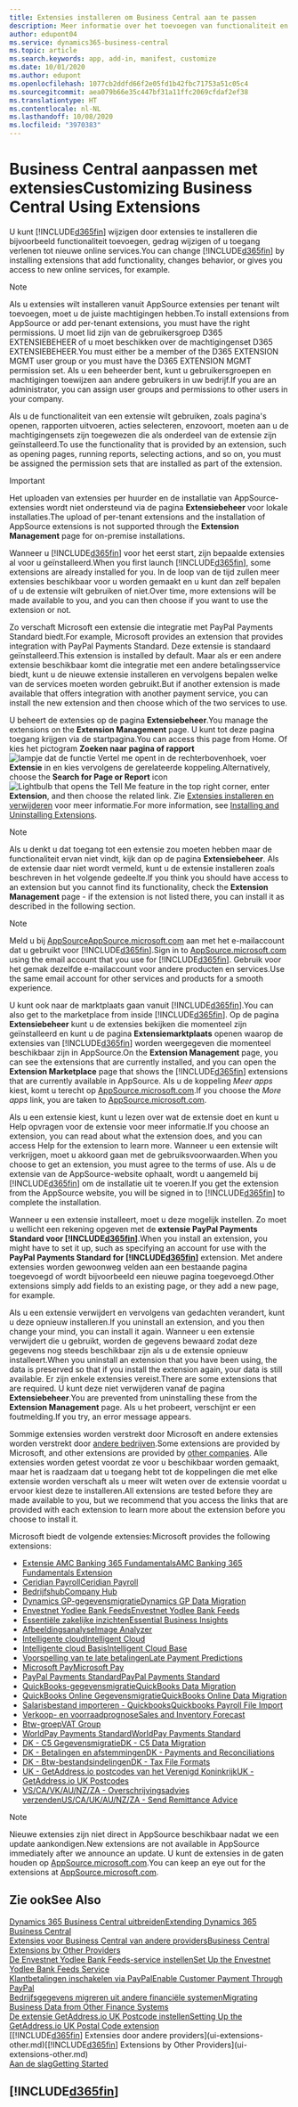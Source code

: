 ```yaml
---
title: Extensies installeren om Business Central aan te passen
description: Meer informatie over het toevoegen van functionaliteit en het aanpassen van Business Central door extensies te installeren.
author: edupont04
ms.service: dynamics365-business-central
ms.topic: article
ms.search.keywords: app, add-in, manifest, customize
ms.date: 10/01/2020
ms.author: edupont
ms.openlocfilehash: 1077cb2ddfd66f2e05fd1b42fbc71753a51c05c4
ms.sourcegitcommit: aea079b66e35c447bf31a11ffc2069cfdaf2ef38
ms.translationtype: HT
ms.contentlocale: nl-NL
ms.lasthandoff: 10/08/2020
ms.locfileid: "3970383"
---
```

# <a name="customizing-business-central-using-extensions"></a><span data-ttu-id="3da77-103">Business Central aanpassen met extensies</span><span class="sxs-lookup"><span data-stu-id="3da77-103">Customizing Business Central Using Extensions</span></span>

<span data-ttu-id="3da77-104">U kunt [!INCLUDE[d365fin](includes/d365fin_md.md)] wijzigen door extensies te installeren die bijvoorbeeld functionaliteit toevoegen, gedrag wijzigen of u toegang verlenen tot nieuwe online services.</span><span class="sxs-lookup"><span data-stu-id="3da77-104">You can change [!INCLUDE[d365fin](includes/d365fin_md.md)] by installing extensions that add functionality, changes behavior, or gives you access to new online services, for example.</span></span>

> [!NOTE]
> <span data-ttu-id="3da77-105">Als u extensies wilt installeren vanuit AppSource extensies per tenant wilt toevoegen, moet u de juiste machtigingen hebben.</span><span class="sxs-lookup"><span data-stu-id="3da77-105">To install extensions from AppSource or add per-tenant extensions, you must have the right permissions.</span></span> <span data-ttu-id="3da77-106">U moet lid zijn van de gebruikersgroep D365 EXTENSIEBEHEER of u moet beschikken over de machtigingenset D365 EXTENSIEBEHEER.</span><span class="sxs-lookup"><span data-stu-id="3da77-106">You must either be a member of the D365 EXTENSION MGMT user group or you must have the D365 EXTENSION MGMT permission set.</span></span> <span data-ttu-id="3da77-107">Als u een beheerder bent, kunt u gebruikersgroepen en machtigingen toewijzen aan andere gebruikers in uw bedrijf.</span><span class="sxs-lookup"><span data-stu-id="3da77-107">If you are an administrator, you can assign user groups and permissions to other users in your company.</span></span>

<span data-ttu-id="3da77-108">Als u de functionaliteit van een extensie wilt gebruiken, zoals pagina's openen, rapporten uitvoeren, acties selecteren, enzovoort, moeten aan u de machtigingensets zijn toegewezen die als onderdeel van de extensie zijn geïnstalleerd.</span><span class="sxs-lookup"><span data-stu-id="3da77-108">To use the functionality that is provided by an extension, such as opening pages, running reports, selecting actions, and so on, you must be assigned the permission sets that are installed as part of the extension.</span></span>

> [!IMPORTANT]  
> <span data-ttu-id="3da77-109">Het uploaden van extensies per huurder en de installatie van AppSource-extensies wordt niet ondersteund via de pagina **Extensiebeheer** voor lokale installaties.</span><span class="sxs-lookup"><span data-stu-id="3da77-109">The upload of per-tenant extensions and the installation of AppSource extensions is not supported through the **Extension Management** page for on-premise installations.</span></span>

<span data-ttu-id="3da77-110">Wanneer u [!INCLUDE[d365fin](includes/d365fin_md.md)] voor het eerst start, zijn bepaalde extensies al voor u geïnstalleerd.</span><span class="sxs-lookup"><span data-stu-id="3da77-110">When you first launch [!INCLUDE[d365fin](includes/d365fin_md.md)], some extensions are already installed for you.</span></span> <span data-ttu-id="3da77-111">In de loop van de tijd zullen meer extensies beschikbaar voor u worden gemaakt en u kunt dan zelf bepalen of u de extensie wilt gebruiken of niet.</span><span class="sxs-lookup"><span data-stu-id="3da77-111">Over time, more extensions will be made available to you, and you can then choose if you want to use the extension or not.</span></span>

<span data-ttu-id="3da77-112">Zo verschaft Microsoft een extensie die integratie met PayPal Payments Standard biedt.</span><span class="sxs-lookup"><span data-stu-id="3da77-112">For example, Microsoft provides an extension that provides integration with PayPal Payments Standard.</span></span> <span data-ttu-id="3da77-113">Deze extensie is standaard geïnstalleerd.</span><span class="sxs-lookup"><span data-stu-id="3da77-113">This extension is installed by default.</span></span>
<span data-ttu-id="3da77-114">Maar als er een andere extensie beschikbaar komt die integratie met een andere betalingsservice biedt, kunt u de nieuwe extensie installeren en vervolgens bepalen welke van de services moeten worden gebruikt.</span><span class="sxs-lookup"><span data-stu-id="3da77-114">But if another extension is made available that offers integration with another payment service, you can install the new extension and then choose which of the two services to use.</span></span>  

<span data-ttu-id="3da77-115">U beheert de extensies op de pagina **Extensiebeheer**.</span><span class="sxs-lookup"><span data-stu-id="3da77-115">You manage the extensions on the **Extension Management** page.</span></span> <span data-ttu-id="3da77-116">U kunt tot deze pagina toegang krijgen via de startpagina.</span><span class="sxs-lookup"><span data-stu-id="3da77-116">You can access this page from Home.</span></span> <span data-ttu-id="3da77-117">Of kies het pictogram **Zoeken naar pagina of rapport** ![lampje dat de functie Vertel me opent](media/ui-search/search_small.png "Vertel me wat u wilt doen") in de rechterbovenhoek, voer **Extensie** in en kies vervolgens de gerelateerde koppeling.</span><span class="sxs-lookup"><span data-stu-id="3da77-117">Alternatively, choose the **Search for Page or Report** icon ![Lightbulb that opens the Tell Me feature](media/ui-search/search_small.png "Tell me what you want to do") in the top right corner, enter **Extension**, and then choose the related link.</span></span> <span data-ttu-id="3da77-118">Zie [Extensies installeren en verwijderen](ui-extensions-install-uninstall.md) voor meer informatie.</span><span class="sxs-lookup"><span data-stu-id="3da77-118">For more information, see [Installing and Uninstalling Extensions](ui-extensions-install-uninstall.md).</span></span>

> [!NOTE]  
> <span data-ttu-id="3da77-119">Als u denkt u dat toegang tot een extensie zou moeten hebben maar de functionaliteit ervan niet vindt, kijk dan op de pagina **Extensiebeheer**. Als de extensie daar niet wordt vermeld, kunt u de extensie installeren zoals beschreven in het volgende gedeelte.</span><span class="sxs-lookup"><span data-stu-id="3da77-119">If you think you should have access to an extension but you cannot find its functionality, check the **Extension Management** page - if the extension is not listed there, you can install it as described in the following section.</span></span>  

> [!NOTE]  
> <span data-ttu-id="3da77-120">Meld u bij [AppSourceAppSource.microsoft.com](https://appsource.microsoft.com/) aan met het e-mailaccount dat u gebruikt voor [!INCLUDE[d365fin](includes/d365fin_md.md)].</span><span class="sxs-lookup"><span data-stu-id="3da77-120">Sign in to [AppSource.microsoft.com](https://appsource.microsoft.com/) using the email account that you use for [!INCLUDE[d365fin](includes/d365fin_md.md)].</span></span> <span data-ttu-id="3da77-121">Gebruik voor het gemak dezelfde e-mailaccount voor andere producten en services.</span><span class="sxs-lookup"><span data-stu-id="3da77-121">Use the same email account for other services and products for a smooth experience.</span></span>  

<span data-ttu-id="3da77-122">U kunt ook naar de marktplaats gaan vanuit [!INCLUDE[d365fin](includes/d365fin_md.md)].</span><span class="sxs-lookup"><span data-stu-id="3da77-122">You can also get to the marketplace from inside [!INCLUDE[d365fin](includes/d365fin_md.md)].</span></span> <span data-ttu-id="3da77-123">Op de pagina **Extensiebeheer** kunt u de extensies bekijken die momenteel zijn geïnstalleerd en kunt u de pagina **Extensiemarktplaats** openen waarop de extensies van [!INCLUDE[d365fin](includes/d365fin_md.md)] worden weergegeven die momenteel beschikbaar zijn in AppSource.</span><span class="sxs-lookup"><span data-stu-id="3da77-123">On the **Extension Management** page, you can see the extensions that are currently installed, and you can open the **Extension Marketplace** page that shows the [!INCLUDE[d365fin](includes/d365fin_md.md)] extensions that are currently available in AppSource.</span></span> <span data-ttu-id="3da77-124">Als u de koppeling *Meer apps* kiest, komt u terecht op [AppSource.microsoft.com](https://appsource.microsoft.com/marketplace/apps?product=dynamics-365%3Bdynamics-365-business-central&page=1).</span><span class="sxs-lookup"><span data-stu-id="3da77-124">If you choose the *More apps* link, you are taken to [AppSource.microsoft.com](https://appsource.microsoft.com/marketplace/apps?product=dynamics-365%3Bdynamics-365-business-central&page=1).</span></span>  

<span data-ttu-id="3da77-125">Als u een extensie kiest, kunt u lezen over wat de extensie doet en kunt u Help opvragen voor de extensie voor meer informatie.</span><span class="sxs-lookup"><span data-stu-id="3da77-125">If you choose an extension, you can read about what the extension does, and you can access Help for the extension to learn more.</span></span> <span data-ttu-id="3da77-126">Wanneer u een extensie wilt verkrijgen, moet u akkoord gaan met de gebruiksvoorwaarden.</span><span class="sxs-lookup"><span data-stu-id="3da77-126">When you choose to get an extension, you must agree to the terms of use.</span></span> <span data-ttu-id="3da77-127">Als u de extensie van de AppSource-website ophaalt, wordt u aangemeld bij [!INCLUDE[d365fin](includes/d365fin_md.md)] om de installatie uit te voeren.</span><span class="sxs-lookup"><span data-stu-id="3da77-127">If you get the extension from the AppSource website, you will be signed in to [!INCLUDE[d365fin](includes/d365fin_md.md)] to complete the installation.</span></span>  

<span data-ttu-id="3da77-128">Wanneer u een extensie installeert, moet u deze mogelijk instellen. Zo moet u wellicht een rekening opgeven met de **extensie PayPal Payments Standard voor [!INCLUDE[d365fin](includes/d365fin_md.md)]**.</span><span class="sxs-lookup"><span data-stu-id="3da77-128">When you install an extension, you might have to set it up, such as specifying an account for use with the **PayPal Payments Standard for [!INCLUDE[d365fin](includes/d365fin_md.md)]** extension.</span></span>
<span data-ttu-id="3da77-129">Met andere extensies worden gewoonweg velden aan een bestaande pagina toegevoegd of wordt bijvoorbeeld een nieuwe pagina toegevoegd.</span><span class="sxs-lookup"><span data-stu-id="3da77-129">Other extensions simply add fields to an existing page, or they add a new page, for example.</span></span>   

<span data-ttu-id="3da77-130">Als u een extensie verwijdert en vervolgens van gedachten verandert, kunt u deze opnieuw installeren.</span><span class="sxs-lookup"><span data-stu-id="3da77-130">If you uninstall an extension, and you then change your mind, you can install it again.</span></span> <span data-ttu-id="3da77-131">Wanneer u een extensie verwijdert die u gebruikt, worden de gegevens bewaard zodat deze gegevens nog steeds beschikbaar zijn als u de extensie opnieuw installeert.</span><span class="sxs-lookup"><span data-stu-id="3da77-131">When you uninstall an extension that you have been using, the data is preserved so that if you install the extension again, your data is still available.</span></span> <span data-ttu-id="3da77-132">Er zijn enkele extensies vereist.</span><span class="sxs-lookup"><span data-stu-id="3da77-132">There are some extensions that are required.</span></span> <span data-ttu-id="3da77-133">U kunt deze niet verwijderen vanaf de pagina **Extensiebeheer**.</span><span class="sxs-lookup"><span data-stu-id="3da77-133">You are prevented from uninstalling these from the **Extension Management** page.</span></span> <span data-ttu-id="3da77-134">Als u het probeert, verschijnt er een foutmelding.</span><span class="sxs-lookup"><span data-stu-id="3da77-134">If you try, an error message appears.</span></span>  

<span data-ttu-id="3da77-135">Sommige extensies worden verstrekt door Microsoft en andere extensies worden verstrekt door [andere bedrijven](ui-extensions-other.md).</span><span class="sxs-lookup"><span data-stu-id="3da77-135">Some extensions are provided by Microsoft, and other extensions are provided by [other companies](ui-extensions-other.md).</span></span> <span data-ttu-id="3da77-136">Alle extensies worden getest voordat ze voor u beschikbaar worden gemaakt, maar het is raadzaam dat u toegang hebt tot de koppelingen die met elke extensie worden verschaft als u meer wilt weten over de extensie voordat u ervoor kiest deze te installeren.</span><span class="sxs-lookup"><span data-stu-id="3da77-136">All extensions are tested before they are made available to you, but we recommend that you access the links that are provided with each extension to learn more about the extension before you choose to install it.</span></span>  

<span data-ttu-id="3da77-137">Microsoft biedt de volgende extensies:</span><span class="sxs-lookup"><span data-stu-id="3da77-137">Microsoft provides the following extensions:</span></span>  

* [<span data-ttu-id="3da77-138">Extensie AMC Banking 365 Fundamentals</span><span class="sxs-lookup"><span data-stu-id="3da77-138">AMC Banking 365 Fundamentals Extension</span></span>](ui-extensions-amc-banking.md)
* [<span data-ttu-id="3da77-139">Ceridian Payroll</span><span class="sxs-lookup"><span data-stu-id="3da77-139">Ceridian Payroll</span></span>](ui-extensions-ceridian-payroll.md)
* [<span data-ttu-id="3da77-140">Bedrijfshub</span><span class="sxs-lookup"><span data-stu-id="3da77-140">Company Hub</span></span>](ui-extensions-company-hub.md)  
* [<span data-ttu-id="3da77-141">Dynamics GP-gegevensmigratie</span><span class="sxs-lookup"><span data-stu-id="3da77-141">Dynamics GP Data Migration</span></span>](ui-extensions-dynamicsgp-data-migration.md)
* [<span data-ttu-id="3da77-142">Envestnet Yodlee Bank Feeds</span><span class="sxs-lookup"><span data-stu-id="3da77-142">Envestnet Yodlee Bank Feeds</span></span>](ui-extensions-yodlee-bank-feeds.md)
* [<span data-ttu-id="3da77-143">Essentiële zakelijke inzichten</span><span class="sxs-lookup"><span data-stu-id="3da77-143">Essential Business Insights</span></span>](ui-extensions-essential-business-insights.md)
* [<span data-ttu-id="3da77-144">Afbeeldingsanalyse</span><span class="sxs-lookup"><span data-stu-id="3da77-144">Image Analyzer</span></span>](ui-extensions-image-analyzer.md)
* [<span data-ttu-id="3da77-145">Intelligente cloud</span><span class="sxs-lookup"><span data-stu-id="3da77-145">Intelligent Cloud</span></span>](ui-extensions-data-replication.md)
* [<span data-ttu-id="3da77-146">Intelligente cloud Basis</span><span class="sxs-lookup"><span data-stu-id="3da77-146">Intelligent Cloud Base</span></span>](ui-extensions-intelligent-cloud.md)  
* [<span data-ttu-id="3da77-147">Voorspelling van te late betalingen</span><span class="sxs-lookup"><span data-stu-id="3da77-147">Late Payment Predictions</span></span>](ui-extensions-late-payment-prediction.md)
* [<span data-ttu-id="3da77-148">Microsoft Pay</span><span class="sxs-lookup"><span data-stu-id="3da77-148">Microsoft Pay</span></span>](ui-extensions-microsoft-pay-payments.md)
* [<span data-ttu-id="3da77-149">PayPal Payments Standard</span><span class="sxs-lookup"><span data-stu-id="3da77-149">PayPal Payments Standard</span></span>](ui-extensions-paypal-payments-standard.md)
* [<span data-ttu-id="3da77-150">QuickBooks-gegevensmigratie</span><span class="sxs-lookup"><span data-stu-id="3da77-150">QuickBooks Data Migration</span></span>](ui-extensions-quickbooks-data-migration.md)
* [<span data-ttu-id="3da77-151">QuickBooks Online Gegevensmigratie</span><span class="sxs-lookup"><span data-stu-id="3da77-151">QuickBooks Online Data Migration</span></span>](ui-extensions-quickbooks-online-data-migration.md)
* [<span data-ttu-id="3da77-152">Salarisbestand importeren - Quickbooks</span><span class="sxs-lookup"><span data-stu-id="3da77-152">Quickbooks Payroll File Import</span></span>](ui-extensions-quickbooks-payroll.md)
* [<span data-ttu-id="3da77-153">Verkoop- en voorraadprognose</span><span class="sxs-lookup"><span data-stu-id="3da77-153">Sales and Inventory Forecast</span></span>](ui-extensions-sales-forecast.md)
* [<span data-ttu-id="3da77-154">Btw-groep</span><span class="sxs-lookup"><span data-stu-id="3da77-154">VAT Group</span></span>](ui-extensions-vat-group.md)
* [<span data-ttu-id="3da77-155">WorldPay Payments Standard</span><span class="sxs-lookup"><span data-stu-id="3da77-155">WorldPay Payments Standard</span></span>](ui-extensions-worldpay-payments-standard.md)
* [<span data-ttu-id="3da77-156">DK - C5 Gegevensmigratie</span><span class="sxs-lookup"><span data-stu-id="3da77-156">DK - C5 Data Migration</span></span>](ui-extensions-c5-data-migration.md)
* [<span data-ttu-id="3da77-157">DK - Betalingen en afstemmingen</span><span class="sxs-lookup"><span data-stu-id="3da77-157">DK - Payments and Reconciliations</span></span>](ui-extensions-payments-reconciliation-formats-dk.md)
* [<span data-ttu-id="3da77-158">DK - Btw-bestandsindelingen</span><span class="sxs-lookup"><span data-stu-id="3da77-158">DK - Tax File Formats</span></span>](ui-extensions-tax-file-formats-dk.md)
* [<span data-ttu-id="3da77-159">UK - GetAddress.io postcodes van het Verenigd Koninkrijk</span><span class="sxs-lookup"><span data-stu-id="3da77-159">UK - GetAddress.io UK Postcodes</span></span>](ui-extensions-getaddressio.md)
* [<span data-ttu-id="3da77-160">VS/CA/VK/AU/NZ/ZA - Overschrijvingsadvies verzenden</span><span class="sxs-lookup"><span data-stu-id="3da77-160">US/CA/UK/AU/NZ/ZA - Send Remittance Advice</span></span>](ui-extensions-send-remittance-advice.md)

> [!NOTE]  
> <span data-ttu-id="3da77-161">Nieuwe extensies zijn niet direct in AppSource beschikbaar nadat we een update aankondigen.</span><span class="sxs-lookup"><span data-stu-id="3da77-161">New extensions are not available in AppSource immediately after we announce an update.</span></span> <span data-ttu-id="3da77-162">U kunt de extensies in de gaten houden op [AppSource.microsoft.com](https://appsource.microsoft.com/marketplace/apps?product=dynamics-365%3Bdynamics-365-business-central&page=1).</span><span class="sxs-lookup"><span data-stu-id="3da77-162">You can keep an eye out for the extensions at [AppSource.microsoft.com](https://appsource.microsoft.com/marketplace/apps?product=dynamics-365%3Bdynamics-365-business-central&page=1).</span></span>

## <a name="see-also"></a><span data-ttu-id="3da77-163">Zie ook</span><span class="sxs-lookup"><span data-stu-id="3da77-163">See Also</span></span>

[<span data-ttu-id="3da77-164">Dynamics 365 Business Central uitbreiden</span><span class="sxs-lookup"><span data-stu-id="3da77-164">Extending Dynamics 365 Business Central</span></span>](about-develop-extensions.md)  
[<span data-ttu-id="3da77-165">Extensies voor Business Central van andere providers</span><span class="sxs-lookup"><span data-stu-id="3da77-165">Business Central Extensions by Other Providers</span></span>](ui-extensions-other.md)  
[<span data-ttu-id="3da77-166">De Envestnet Yodlee Bank Feeds-service instellen</span><span class="sxs-lookup"><span data-stu-id="3da77-166">Set Up the Envestnet Yodlee Bank Feeds Service</span></span>](bank-how-setup-bank-statement-service.md)  
[<span data-ttu-id="3da77-167">Klantbetalingen inschakelen via PayPal</span><span class="sxs-lookup"><span data-stu-id="3da77-167">Enable Customer Payment Through PayPal</span></span>](sales-how-enable-payment-service-extensions.md)  
[<span data-ttu-id="3da77-168">Bedrijfsgegevens migreren uit andere financiële systemen</span><span class="sxs-lookup"><span data-stu-id="3da77-168">Migrating Business Data from Other Finance Systems</span></span>](across-import-data-configuration-packages.md)  
[<span data-ttu-id="3da77-169">De extensie GetAddress.io UK Postcode instellen</span><span class="sxs-lookup"><span data-stu-id="3da77-169">Setting Up the GetAddress.io UK Postal Code extension</span></span>](LocalFunctionality/UnitedKingdom/uk-setup-postal-code-service.md)  
<span data-ttu-id="3da77-170">[[!INCLUDE[d365fin](includes/d365fin_md.md)] Extensies door andere providers](ui-extensions-other.md)</span><span class="sxs-lookup"><span data-stu-id="3da77-170">[[!INCLUDE[d365fin](includes/d365fin_md.md)] Extensions by Other Providers](ui-extensions-other.md)</span></span>  
[<span data-ttu-id="3da77-171">Aan de slag</span><span class="sxs-lookup"><span data-stu-id="3da77-171">Getting Started</span></span>](product-get-started.md)  

## [!INCLUDE[d365fin](includes/free_trial_md.md)]  
